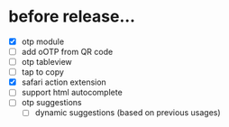 # before release...

- [x] otp module
- [ ] add oOTP from QR code
- [ ] otp tableview
- [ ] tap to copy
- [x] safari action extension
- [ ] support html autocomplete
- [ ] otp suggestions
  - [ ] dynamic suggestions (based on previous usages)
